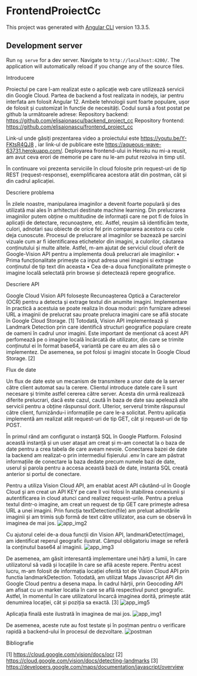 # FrontendProiectCc

This project was generated with [Angular CLI](https://github.com/angular/angular-cli) version 13.3.5.

## Development server

Run `ng serve` for a dev server. Navigate to `http://localhost:4200/`. The application will automatically reload if you change any of the source files.

Introducere

Proiectul pe care l-am realizat este o aplicație web care utilizează servicii din Google Cloud. Partea de backend a fost realizata in nodejs, iar pentru interfata am folosit Angular 12. Ambele tehnologii sunt foarte populare, ușor de folosit și customizat în funcție de necesități. Codul sursă a fost postat pe github la următoarele adrese: Repository backend: https://github.com/elisaionascu/backend_proiect_cc Repository frontend: https://github.com/elisaionascu/frontend_proiect_cc

Link-ul unde găsiți prezentarea video a proiectului este https://youtu.be/Y-FKtsR4QJ8 , iar link-ul de publicare este https://aqueous-wave-63731.herokuapp.com/. Deployarea frontend-ului in Heroku nu mi-a reusit, am avut ceva erori de memorie pe care nu le-am putut rezolva in timp util.

În continuare voi prezenta serviciile în cloud folosite prin request-uri de tip REST (request-response), exemplificarea acestora atât din postman, cât și din cadrul aplicației.

Descriere problema

În zilele noastre, manipularea imaginilor a devenit foarte populară și des utilizată mai ales în arhitecturi destinate machine learning. Din prelucrarea imaginilor putem obține o multitudine de informații care ne pot fi de folos în aplicații de detectare, recunoaștere, etc. Astfel, reușim să identificăm texte, culori, adnotari sau obiecte de orice fel prin compararea acestora cu cele deja cunoscute. Procesul de prelucrare al imaginilor se bazează pe sarcini vizuale cum ar fi identificarea etichetelor din imagini, a culorilor, căutarea conținutului și multe altele. Astfel, m-am ajutat de serviciul cloud oferit de Google-Vision API pentru a implementa două prelucrari ale imaginilor: • Prima funcționalitate primește ca input adresa unei imagini si extrage conținutul de tip text din aceasta • Cea de-a doua funcționalitate primește o imagine locală selectată prin browse și detectează repere geografice.

Descriere API

Google Cloud Vision API folosește Recunoașterea Optică a Caracterelor (OCR) pentru a detecta și extrage textul din anumite imagini. Implementare în practică a acestuia se poate realiza în doua moduri: prin furnizare adresei URL a imaginii de prelucrat sau proate prelucra imagini care se află stocate în Google Cloud Storage. [1] Totodată, Vision API implementează și Landmark Detection prin care identifică structuri geografice populare create de oameni în cadrul unor imagini. Este important de menționat că acest API perfomează pe o imagine locală încărcată de utilizator, din care se trimite conținutul ei în format base64, variantă pe care eu am ales să o implementez. De asemenea, se pot folosi și imagini stocate în Google Cloud Storage. [2]

Flux de date

Un flux de date este un mecanism de transmitere a unor date de la server către client automat sau la cerere. Clientul introduce datele care îi sunt necesare și trimite astfel cererea către server. Acesta din urmă realizează diferite prelucrari, dacă este cazul, caută în baza de date sau apelează alte servicii pentru a obține răspunsul dorit. Ulterior, serverul trimite răspunsul către client, furnizându-i informațiile pe care le-a solicitat. Pentru aplicația implementă am realizat atât request-uri de tip GET, cât și request-uri de tip POST. 

În primul rând am configurat o instanță SQL în Google Platform. Folosind această instanță și un user atașat am creat și m-am conectat la o baza de date pentru a crea tabela de care aveam nevoie. Conectarea bazei de date la backend am realizat-o prin intermediul fișierului .env în care am păstrat informațiile de conectare la baza dedate precum numele bazi de date, userul și parola pentru a accesa această bază de date, instanta SQL creată anterior si portul de conectare. 

Pentru a utiliza Vision Cloud API, am enablat acest API căutând-ul în Google Cloud și am creat un API KEY pe care îl voi folosi în stabilirea conexiunii și autentificarea in cloud atunci cand realizez request-urile. Pentru a prelua textul dintr-o imagine, am creat un request de tip GET care primește adresa URL a unei imagini. Prin funcția textDetection(file) am preluat adnotările imaginii și am trimis sub formă de text către utilizator, asa cum se observă în imaginea de mai jos.
![app_img2](https://user-images.githubusercontent.com/64652782/168487715-650e6355-ed9d-48f2-b62c-f2c4d82af95d.PNG)

Cu ajutorul celei de-a doua funcții din Vision API, landmarkDetect(image), am identificat reperul geografic ilustrat. Câmpul obligatoriu image se referă la conținutul base64 al imaginii. 
![app_img3](https://user-images.githubusercontent.com/64652782/168487721-71d2b396-5787-44c8-9951-0812b380e132.PNG)

De asemenea, am găsit interesantă implementare unei hărți a lumii, în care utilizatorul să vadă și locațiile în care se află aceste repere. Pentru acest lucru, m-am folosit de informația locației oferită tot de Vision Cloud API prin functia landmarkDetection. Totodată, am utilizat Maps Javascript API din Google Cloud pentru a desena mapa. În cadrul hărții, prin Geocoding API am afisat cu un marker locatia în care se află respectivul punct geografic. Astfel, în momentul în care utilizatorul încarcă imaginea dorită, primește atât denumirea locației, cât și poziția sa exactă. [3]
![app_img5](https://user-images.githubusercontent.com/64652782/168487728-9a849c16-28c2-479b-aca9-fc53b3915b60.PNG)

Aplicația finală este ilustrată în imaginea de mai jos. 
![app_img1](https://user-images.githubusercontent.com/64652782/168487737-22873b54-929f-4425-9bb3-dfaf63568e84.PNG)

De asemenea, aceste rute au fost testate și în postman pentru o verificare rapidă a backend-ului în procesul de dezvoltare. 
![postman](https://user-images.githubusercontent.com/64652782/168487746-72725183-7091-48bd-8414-f076a0a79bf9.PNG)

Bibliografie

[1] https://cloud.google.com/vision/docs/ocr [2] https://cloud.google.com/vision/docs/detecting-landmarks [3] https://developers.google.com/maps/documentation/javascript/overview


